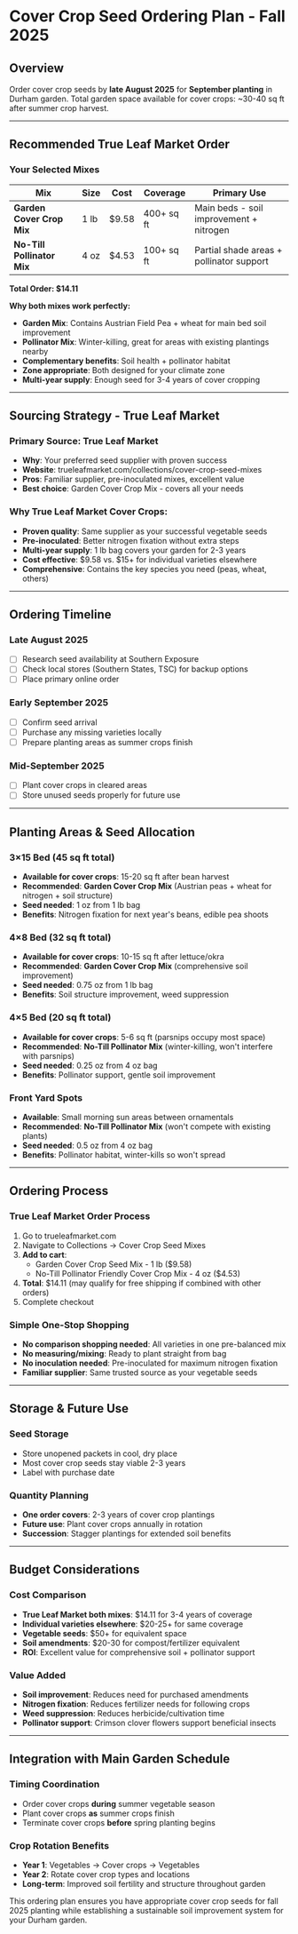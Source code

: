 # Cover Crop Seed Ordering Plan - Fall 2025

## Overview
Order cover crop seeds by **late August 2025** for **September planting** in Durham garden. Total garden space available for cover crops: ~30-40 sq ft after summer crop harvest.

---

## Recommended True Leaf Market Order

### Your Selected Mixes

| Mix | Size | Cost | Coverage | Primary Use |
|-----|------|------|----------|-------------|
| **Garden Cover Crop Mix** | 1 lb | $9.58 | 400+ sq ft | Main beds - soil improvement + nitrogen |
| **No-Till Pollinator Mix** | 4 oz | $4.53 | 100+ sq ft | Partial shade areas + pollinator support |

**Total Order: $14.11**

**Why both mixes work perfectly:**
- **Garden Mix**: Contains Austrian Field Pea + wheat for main bed soil improvement
- **Pollinator Mix**: Winter-killing, great for areas with existing plantings nearby
- **Complementary benefits**: Soil health + pollinator habitat
- **Zone appropriate**: Both designed for your climate zone
- **Multi-year supply**: Enough seed for 3-4 years of cover cropping

---

## Sourcing Strategy - True Leaf Market

### Primary Source: **True Leaf Market**
- **Why**: Your preferred seed supplier with proven success
- **Website**: trueleafmarket.com/collections/cover-crop-seed-mixes
- **Pros**: Familiar supplier, pre-inoculated mixes, excellent value
- **Best choice**: Garden Cover Crop Mix - covers all your needs

### Why True Leaf Market Cover Crops:
- **Proven quality**: Same supplier as your successful vegetable seeds
- **Pre-inoculated**: Better nitrogen fixation without extra steps
- **Multi-year supply**: 1 lb bag covers your garden for 2-3 years
- **Cost effective**: $9.58 vs. $15+ for individual varieties elsewhere
- **Comprehensive**: Contains the key species you need (peas, wheat, others)

---

## Ordering Timeline

### **Late August 2025**
- [ ] Research seed availability at Southern Exposure
- [ ] Check local stores (Southern States, TSC) for backup options
- [ ] Place primary online order

### **Early September 2025**
- [ ] Confirm seed arrival
- [ ] Purchase any missing varieties locally
- [ ] Prepare planting areas as summer crops finish

### **Mid-September 2025**
- [ ] Plant cover crops in cleared areas
- [ ] Store unused seeds properly for future use

---

## Planting Areas & Seed Allocation

### **3×15 Bed (45 sq ft total)**
- **Available for cover crops**: 15-20 sq ft after bean harvest
- **Recommended**: **Garden Cover Crop Mix** (Austrian peas + wheat for nitrogen + soil structure)
- **Seed needed**: 1 oz from 1 lb bag
- **Benefits**: Nitrogen fixation for next year's beans, edible pea shoots

### **4×8 Bed (32 sq ft total)**
- **Available for cover crops**: 10-15 sq ft after lettuce/okra
- **Recommended**: **Garden Cover Crop Mix** (comprehensive soil improvement)
- **Seed needed**: 0.75 oz from 1 lb bag
- **Benefits**: Soil structure improvement, weed suppression

### **4×5 Bed (20 sq ft total)**
- **Available for cover crops**: 5-6 sq ft (parsnips occupy most space)
- **Recommended**: **No-Till Pollinator Mix** (winter-killing, won't interfere with parsnips)
- **Seed needed**: 0.25 oz from 4 oz bag
- **Benefits**: Pollinator support, gentle soil improvement

### **Front Yard Spots**
- **Available**: Small morning sun areas between ornamentals
- **Recommended**: **No-Till Pollinator Mix** (won't compete with existing plants)
- **Seed needed**: 0.5 oz from 4 oz bag
- **Benefits**: Pollinator habitat, winter-kills so won't spread

---

## Ordering Process

### **True Leaf Market Order Process**
1. Go to trueleafmarket.com
2. Navigate to Collections → Cover Crop Seed Mixes
3. **Add to cart**:
   - Garden Cover Crop Seed Mix - 1 lb ($9.58)
   - No-Till Pollinator Friendly Cover Crop Mix - 4 oz ($4.53)
4. **Total**: $14.11 (may qualify for free shipping if combined with other orders)
5. Complete checkout

### **Simple One-Stop Shopping**
- **No comparison shopping needed**: All varieties in one pre-balanced mix
- **No measuring/mixing**: Ready to plant straight from bag
- **No inoculation needed**: Pre-inoculated for maximum nitrogen fixation
- **Familiar supplier**: Same trusted source as your vegetable seeds

---

## Storage & Future Use

### **Seed Storage**
- Store unopened packets in cool, dry place
- Most cover crop seeds stay viable 2-3 years
- Label with purchase date

### **Quantity Planning**
- **One order covers**: 2-3 years of cover crop plantings
- **Future use**: Plant cover crops annually in rotation
- **Succession**: Stagger plantings for extended soil benefits

---

## Budget Considerations

### **Cost Comparison**
- **True Leaf Market both mixes**: $14.11 for 3-4 years of coverage
- **Individual varieties elsewhere**: $20-25+ for same coverage
- **Vegetable seeds**: $50+ for equivalent space
- **Soil amendments**: $20-30 for compost/fertilizer equivalent
- **ROI**: Excellent value for comprehensive soil + pollinator support

### **Value Added**
- **Soil improvement**: Reduces need for purchased amendments
- **Nitrogen fixation**: Reduces fertilizer needs for following crops
- **Weed suppression**: Reduces herbicide/cultivation time
- **Pollinator support**: Crimson clover flowers support beneficial insects

---

## Integration with Main Garden Schedule

### **Timing Coordination**
- Order cover crops **during** summer vegetable season
- Plant cover crops **as** summer crops finish
- Terminate cover crops **before** spring planting begins

### **Crop Rotation Benefits**
- **Year 1**: Vegetables → Cover crops → Vegetables
- **Year 2**: Rotate cover crop types and locations
- **Long-term**: Improved soil fertility and structure throughout garden

This ordering plan ensures you have appropriate cover crop seeds for fall 2025 planting while establishing a sustainable soil improvement system for your Durham garden.